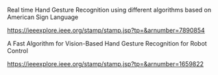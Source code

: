 Real time Hand Gesture Recognition using different algorithms based on American Sign Language

https://ieeexplore.ieee.org/stamp/stamp.jsp?tp=&arnumber=7890854




A Fast Algorithm for Vision-Based Hand Gesture Recognition for Robot Control

https://ieeexplore.ieee.org/stamp/stamp.jsp?tp=&arnumber=1659822

